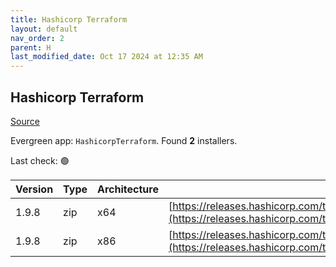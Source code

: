 ```yaml
---
title: Hashicorp Terraform
layout: default
nav_order: 2
parent: H
last_modified_date: Oct 17 2024 at 12:35 AM
---
```


## Hashicorp Terraform

[Source](https://www.terraform.io/)

Evergreen app: `HashicorpTerraform`. Found **2** installers.

Last check: 🟢

| Version | Type | Architecture | URI                                                                                                                                                                  |
| ------- | ---- | ------------ | -------------------------------------------------------------------------------------------------------------------------------------------------------------------- |
| 1.9.8   | zip  | x64          | [https://releases.hashicorp.com/terraform/1.9.8/terraform_1.9.8_windows_amd64.zip](https://releases.hashicorp.com/terraform/1.9.8/terraform_1.9.8_windows_amd64.zip) |
| 1.9.8   | zip  | x86          | [https://releases.hashicorp.com/terraform/1.9.8/terraform_1.9.8_windows_386.zip](https://releases.hashicorp.com/terraform/1.9.8/terraform_1.9.8_windows_386.zip)     |
